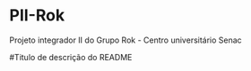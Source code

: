 # PII-Rok
Projeto integrador II do Grupo Rok - Centro universitário Senac


#Titulo de descrição do README